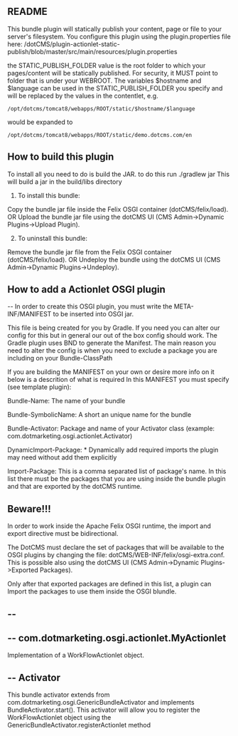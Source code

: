 
README
------

This bundle plugin will statically publish your content, page or file to your server's filesystem.   You configure this plugin using the plugin.properties file here:
/dotCMS/plugin-actionlet-static-publish/blob/master/src/main/resources/plugin.properties

the 
STATIC_PUBLISH_FOLDER value is the root folder to which your pages/content will be statically published.  For security, it MUST point to folder that is under your WEBROOT.  The variables $hostname and $language can be used in the STATIC_PUBLISH_FOLDER you specify and will be replaced by the values in the contentlet, e.g.

```
/opt/dotcms/tomcat8/webapps/ROOT/static/$hostname/$language
```
 would be expanded to
```
/opt/dotcms/tomcat8/webapps/ROOT/static/demo.dotcms.com/en
```


How to build this plugin
-------------------------

To install all you need to do is build the JAR. to do this run 
./gradlew jar
This will build a jar in the build/libs directory

1. To install this bundle:

Copy the bundle jar file inside the Felix OSGI container (dotCMS/felix/load).
        OR
Upload the bundle jar file using the dotCMS UI (CMS Admin->Dynamic Plugins->Upload Plugin).
	
2. To uninstall this bundle:

Remove the bundle jar file from the Felix OSGI container (dotCMS/felix/load).
        OR
Undeploy the bundle using the dotCMS UI (CMS Admin->Dynamic Plugins->Undeploy).

How to add a Actionlet OSGI plugin
---------------------------------

--
In order to create this OSGI plugin, you must write the META-INF/MANIFEST
to be inserted into OSGI jar.

This file is being created for you by Gradle. If you need you can alter our config for this but in general our out of the box config should work.
The Gradle plugin uses BND to generate the Manifest. The main reason you need to alter the config is when you need to exclude a package you are including on your Bundle-ClassPath

If you are building the MANIFEST on your own or desire more info on it below is a descrition of what is required
In this MANIFEST you must specify (see template plugin):

Bundle-Name: The name of your bundle

Bundle-SymbolicName: A short an unique name for the bundle

Bundle-Activator: Package and name of your Activator class (example: com.dotmarketing.osgi.actionlet.Activator)

DynamicImport-Package: *
    Dynamically add required imports the plugin may need without add them explicitly

Import-Package: This is a comma separated list of package's name.
                In this list there must be the packages that you are using inside
                the bundle plugin and that are exported by the dotCMS runtime.

Beware!!!
---------

In order to work inside the Apache Felix OSGI runtime, the import
and export directive must be bidirectional.

The DotCMS must declare the set of packages that will be available to
the OSGI plugins by changing the file: dotCMS/WEB-INF/felix/osgi-extra.conf.
This is possible also using the dotCMS UI (CMS Admin->Dynamic Plugins->Exported Packages).

Only after that exported packages are defined in this list,
a plugin can Import the packages to use them inside the OSGI blundle.

--
--
--
com.dotmarketing.osgi.actionlet.MyActionlet
-----------------------------------------------

Implementation of a WorkFlowActionlet object.

--
Activator
---------

This bundle activator extends from com.dotmarketing.osgi.GenericBundleActivator and implements BundleActivator.start().
This activator will allow you to register the WorkFlowActionlet object using the GenericBundleActivator.registerActionlet method
